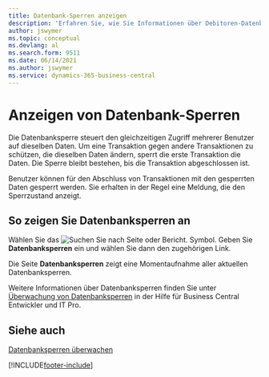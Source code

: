 ```yaml
---
title: Datenbank-Sperren anzeigen
description: 'Erfahren Sie, wie Sie Informationen über Debitoren-Datenbanksperren direkt über die Client-Oberfläche in Business Central anzeigen können.'
author: jswymer
ms.topic: conceptual
ms.devlang: al
ms.search.form: 9511
ms.date: 06/14/2021
ms.author: jswymer
ms.service: dynamics-365-business-central
---
```

# Anzeigen von Datenbank-Sperren

Die Datenbanksperre steuert den gleichzeitigen Zugriff mehrerer Benutzer auf dieselben Daten. Um eine Transaktion gegen andere Transaktionen zu schützen, die dieselben Daten ändern, sperrt die erste Transaktion die Daten. Die Sperre bleibt bestehen, bis die Transaktion abgeschlossen ist.

Benutzer können für den Abschluss von Transaktionen mit den gesperrten Daten gesperrt werden. Sie erhalten in der Regel eine Meldung, die den Sperrzustand anzeigt.

## So zeigen Sie Datenbanksperren an

Wählen Sie das ![Suchen Sie nach Seite oder Bericht.](media/ui-search/search_small.png "Suche nach Seiten- oder Berichtssymbolen") Symbol. Geben Sie **Datenbanksperren** ein und wählen Sie dann den zugehörigen Link.

Die Seite **Datenbanksperren** zeigt eine Momentaufnahme aller aktuellen Datenbanksperren.

Weitere Informationen über Datenbanksperren finden Sie unter [Überwachung von Datenbanksperren](/dynamics365/business-central/dev-itpro/administration/monitor-database-locks) in der Hilfe für Business Central Entwickler und IT Pro.

## Siehe auch

[Datenbanksperren überwachen](/dynamics365/business-central/dev-itpro/administration/monitor-database-locks) 


[!INCLUDE[footer-include](includes/footer-banner.md)]